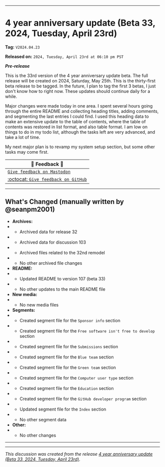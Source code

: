 
***

# 4 year anniversary update (Beta 33, 2024, Tuesday, April 23rd)

**Tag:** `V2024.04.23`

**Released on:** `2024, Tuesday, April 23rd at 06:10 pm PST`

***Pre-release***

This is the 33rd version of the 4 year anniversary update beta. The full release will be created on 2024, Saturday, May 25th. This is the thirty-first beta release to be tagged. In the future, I plan to tag the first 3 betas, I just don't know how to right now. These updates should continue daily for a while.

Major changes were made today in one area. I spent several hours going through the entire README and collecting heading titles, adding comments, and segmenting the last entries I could find. I used this heading data to make an extensive update to the table of contents, where the table of contents was restored in list format, and also table format. I am low on things to do in my todo list, although the tasks left are very advanced, and take a lot of time.

My next major plan is to revamp my system setup section, but some other tasks may come first.

| 📣️ Feedback 💬️ |
|---|
| [`Give feedback on Mastodon`](https://techhub.social/deck/@seanpm2001/112237731368032617) |
| [:octocat: `Give feedback on GitHub`](https://github.com/seanpm2001/seanpm2001/discussions/104/) |

---

## What's Changed (manually written by @seanpm2001)

- **Archives:**
- - Archived data for release 32
- - Archived data for discussion 103
- - Archived files related to the 32nd remodel
- - No other archived file changes
- **README:**
- - Updated README to version 107 (beta 33)
- - No other updates to the main README file
- **New media:**
- - No new media files
- **Segments:**
- - Created segment file for the `Sponsor info` section
- - Created segment file for the `Free software isn't free to develop` section
- - Created segment file for the `Submissions` section
- - Created segment file for the `Blue team` section
- - Created segment file for the `Green team` section
- - Created segment file for the `Computer user type` section
- - Created segment file for the `Education` section
- - Created segment file for the `GitHub developer program` section
- - Updated segment file for the `Index` section
- - No other segment data
- **Other:**
- - No other changes

***


<hr /><em>This discussion was created from the release <a href='https://github.com/seanpm2001/seanpm2001/releases/tag/V2024.04.23'>4 year anniversary update (Beta 33, 2024, Tuesday, April 23rd)</a>.</em>
